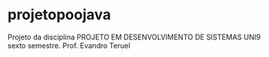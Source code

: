 # projetopoojava
Projeto da disciplina PROJETO EM DESENVOLVIMENTO DE SISTEMAS UNI9 sexto semestre. Prof. Evandro Teruel 
